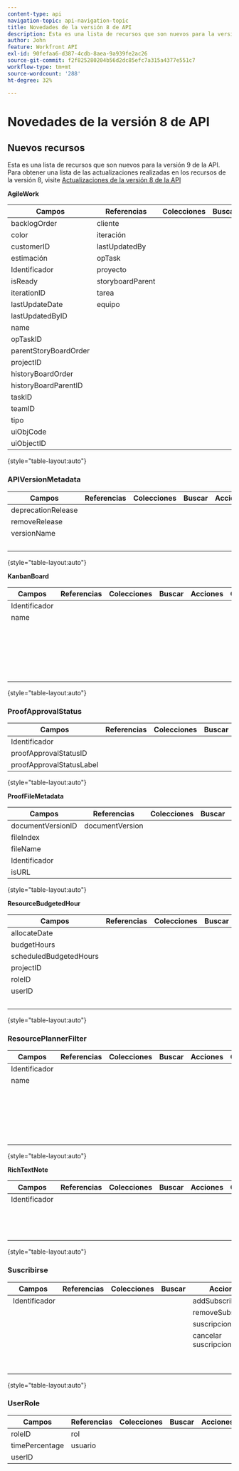 ```yaml
---
content-type: api
navigation-topic: api-navigation-topic
title: Novedades de la versión 8 de API
description: Esta es una lista de recursos que son nuevos para la versión 9 de la API. Para obtener una lista de las actualizaciones realizadas en los recursos de la versión 8, visite Actualizaciones de la versión 8 de la API
author: John
feature: Workfront API
exl-id: 90fefaa6-d387-4cdb-8aea-9a939fe2ac26
source-git-commit: f2f825280204b56d2dc85efc7a315a4377e551c7
workflow-type: tm+mt
source-wordcount: '288'
ht-degree: 32%

---
```


# Novedades de la versión 8 de API

## Nuevos recursos

Esta es una lista de recursos que son nuevos para la versión 9 de la API. Para obtener una lista de las actualizaciones realizadas en los recursos de la versión 8, visite [Actualizaciones de la versión 8 de la API](../../wf-api/api/new-api-version-8-updates.md)

**AgileWork**

| Campos | Referencias | Colecciones | Buscar | Acciones | Consultas | Operaciones |
|---|---|---|---|---|---|---|
| backlogOrder | cliente |   |   | bulkCopy  |   | COPIAR |
| color | iteración  |   |   |   |   | RECUENTO |
| customerID | lastUpdatedBy |   |   |   |   | ELIMINAR |
| estimación | opTask |   |   |   |   | EDITAR |
| Identificador | proyecto |   |   |   |   | GET  |
| isReady | storyboardParent |   |   |   |   | INFORME |
| iterationID | tarea |   |   |   |   | SEARCH |
| lastUpdateDate | equipo |   |   |   |   |   |
| lastUpdatedByID |   |   |   |   |   |   |
| name |   |   |   |   |   |   |
| opTaskID |   |   |   |   |   |   |
| parentStoryBoardOrder |   |   |   |   |   |   |
| projectID |   |   |   |   |   |   |
| historyBoardOrder |   |   |   |   |   |   |
| historyBoardParentID |   |   |   |   |   |   |
| taskID  |   |   |   |   |   |   |
| teamID |   |   |   |   |   |   |
| tipo |   |   |   |   |   |   |
| uiObjCode |   |   |   |   |   |   |
| uiObjectID |   |   |   |   |   |   |

{style=&quot;table-layout:auto&quot;}

### APIVersionMetadata

| Campos | Referencias | Colecciones | Buscar | Acciones | Consultas | Operaciones |
|---|---|---|---|---|---|---|
| deprecationRelease |   |   |   |   |   | RECUENTO  |
| removeRelease |   |   |   |   |   | GET |
| versionName |   |   |   |   |   | INFORME |
|   |   |   |   |   |   | SEARCH |

{style=&quot;table-layout:auto&quot;}

**KanbanBoard**

| Campos | Referencias | Colecciones | Buscar | Acciones | Consultas | Operaciones |
|---|---|---|---|---|---|---|
| Identificador |   |   |   |   |   | AGREGAR |
| name |   |   |   |   |   | RECUENTO |
|   |   |   |   |   |   | ELIMINAR |
|   |   |   |   |   |   | EDITAR |
|   |   |   |   |   |   | GET |
|   |   |   |   |   |   | INFORME |
|   |   |   |   |   |   | SEARCH |

{style=&quot;table-layout:auto&quot;}

### ProofApprovalStatus

| Campos | Referencias | Colecciones | Buscar | Acciones | Consultas | Operaciones |
|---|---|---|---|---|---|---|
| Identificador |   |   |   |   |   |   |
| proofApprovalStatusID |   |   |   |   |   |   |
| proofApprovalStatusLabel |   |   |   |   |   |   |

{style=&quot;table-layout:auto&quot;}

**ProofFileMetadata**

| Campos | Referencias | Colecciones | Buscar | Acciones | Consultas | Operaciones |
|---|---|---|---|---|---|---|
| documentVersionID | documentVersion |   |   |   |   |   |
| fileIndex |   |   |   |   |   |   |
| fileName |   |   |   |   |   |   |
| Identificador |   |   |   |   |   |   |
| isURL |   |   |   |   |   |   |

{style=&quot;table-layout:auto&quot;}

**ResourceBudgetedHour**

| Campos | Referencias | Colecciones | Buscar | Acciones | Consultas | Operaciones |
|---|---|---|---|---|---|---|
| allocateDate |   |   |   |   |   | AGREGAR |
| budgetHours |   |   |   |   |   | RECUENTO |
| scheduledBudgetedHours |   |   |   |   |   | ELIMINAR |
| projectID |   |   |   |   |   | EDITAR |
| roleID |   |   |   |   |   | GET |
| userID |   |   |   |   |   | INFORME |
|   |   |   |   |   |   | SEARCH |

{style=&quot;table-layout:auto&quot;}

### ResourcePlannerFilter

| Campos | Referencias | Colecciones | Buscar | Acciones | Consultas | Operaciones |
|---|---|---|---|---|---|---|
| Identificador |   |   |   |   |   | AGREGAR |
| name |   |   |   |   |   | RECUENTO |
|   |   |   |   |   |   | ELIMINAR |
|   |   |   |   |   |   | EDITAR |
|   |   |   |   |   |   | GET |
|   |   |   |   |   |   | INFORME |
|   |   |   |   |   |   | SEARCH |

{style=&quot;table-layout:auto&quot;}

**RichTextNote**

| Campos | Referencias | Colecciones | Buscar | Acciones | Consultas | Operaciones |
|---|---|---|---|---|---|---|
| Identificador |   |   |   |   |   | RECUENTO |
|   |   |   |   |   |   | GET |
|   |   |   |   |   |   | INFORME |
|   |   |   |   |   |   | SEARCH |

{style=&quot;table-layout:auto&quot;}

### Suscribirse

| Campos | Referencias | Colecciones | Buscar | Acciones | Consultas | Operaciones |
|---|---|---|---|---|---|---|
|  Identificador |   |   |   | addSubscribers | suscriptores | AGREGAR |
|   |   |   |   | removeSubscribers |   | RECUENTO  |
|   |   |   |   | suscripciones |   | ELIMINAR |
|   |   |   |   | cancelar suscripciones |   | GET |
|   |   |   |   |   |   | INFORME |
|   |   |   |   |   |   | SEARCH |

{style=&quot;table-layout:auto&quot;}

### UserRole

| Campos | Referencias | Colecciones | Buscar | Acciones | Consultas | Operaciones |
|---|---|---|---|---|---|---|
| roleID | rol |   |   |   |   |   |
| timePercentage | usuario |   |   |   |   |   |
| userID |   |   |   |   |   |   |
